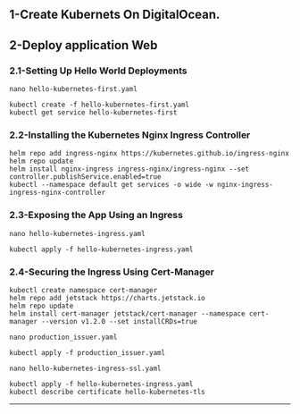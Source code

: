 ## 1-Create Kubernets On DigitalOcean.
## 2-Deploy application Web
### 2.1-Setting Up Hello World Deployments
```
nano hello-kubernetes-first.yaml 
```
```
kubectl create -f hello-kubernetes-first.yaml
kubectl get service hello-kubernetes-first
```

### 2.2-Installing the Kubernetes Nginx Ingress Controller
```
helm repo add ingress-nginx https://kubernetes.github.io/ingress-nginx
helm repo update
helm install nginx-ingress ingress-nginx/ingress-nginx --set controller.publishService.enabled=true
kubectl --namespace default get services -o wide -w nginx-ingress-ingress-nginx-controller
```

### 2.3-Exposing the App Using an Ingress
```
nano hello-kubernetes-ingress.yaml
```
```
kubectl apply -f hello-kubernetes-ingress.yaml
```
### 2.4-Securing the Ingress Using Cert-Manager
```
kubectl create namespace cert-manager
helm repo add jetstack https://charts.jetstack.io
helm repo update
helm install cert-manager jetstack/cert-manager --namespace cert-manager --version v1.2.0 --set installCRDs=true
```
```
nano production_issuer.yaml
```
```
kubectl apply -f production_issuer.yaml
```
```
nano hello-kubernetes-ingress-ssl.yaml
```
```
kubectl apply -f hello-kubernetes-ingress.yaml
kubectl describe certificate hello-kubernetes-tls
```
---




